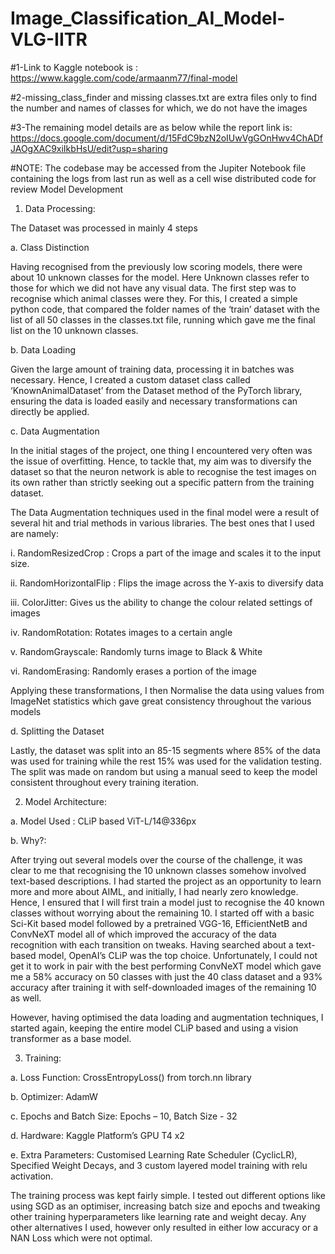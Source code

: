 # Image_Classification_AI_Model-VLG-IITR

#1-Link to Kaggle notebook is : https://www.kaggle.com/code/armaanm77/final-model

#2-missing_class_finder and missing classes.txt are extra files only to find the number and names of classes for which, we do not have the images

#3-The remaining model details are as below while the report link is: https://docs.google.com/document/d/15FdC9bzN2oIUwVgGOnHwv4ChADfJAOgXAC9xiIkbHsU/edit?usp=sharing

#NOTE: The codebase may be accessed from the Jupiter Notebook file containing the logs from last run as well as a cell wise distributed code for review
Model Development

1.	Data Processing:
   
The Dataset was processed in mainly 4 steps

a.	Class Distinction

Having recognised from the previously low scoring models, there were about 10 unknown classes for the model. Here Unknown classes refer to those for which we did not have any visual data. The first step was to recognise which animal classes were they. 
For this, I created a simple python code, that compared the folder names of the ‘train’ dataset with the list of all 50 classes in the classes.txt file, running which gave me the final list on the 10 unknown classes.

b.	Data Loading

Given the large amount of training data, processing it in batches was necessary. Hence, I created a custom dataset class called ‘KnownAnimalDataset’ from the Dataset method of the PyTorch library, ensuring the data is loaded easily and necessary transformations can directly be applied.

c.	Data Augmentation

In the initial stages of the project, one thing I encountered very often was the issue of overfitting. Hence, to tackle that, my aim was to diversify the dataset so that the neuron network is able to recognise the test images on its own rather than strictly seeking out a specific pattern from the training dataset.

The Data Augmentation techniques used in the final model were a result of several hit and trial methods in various libraries. The best ones that I used are namely:

i.	RandomResizedCrop : Crops a part of the image and scales it to the input size.

ii.	RandomHorizontalFlip : Flips the image across the Y-axis to diversify data

iii.	ColorJitter: Gives us the ability to change the colour related settings of images

iv.	RandomRotation: Rotates images to a certain angle

v.	RandomGrayscale: Randomly turns image to Black & White

vi.	RandomErasing: Randomly erases a portion of the image

Applying these transformations, I then Normalise the data using values from ImageNet statistics which gave great consistency throughout the various models

d.	Splitting the Dataset

Lastly, the dataset was split into an 85-15 segments where 85% of the data was used for training while the rest 15% was used for the validation testing.
The split was made on random but using a manual seed to keep the model consistent throughout every training iteration.



2.	Model Architecture:

   
a.	Model Used : CLiP based ViT-L/14@336px

b.	Why?:

After trying out several models over the course of the challenge, it was clear to me that recognising the 10 unknown classes somehow involved text-based descriptions.
I had started the project as an opportunity to learn more and more about AIML, and initially, I had nearly zero knowledge. Hence, I ensured that I will first train a model just to recognise the 40 known classes without worrying about the remaining 10. I started off with a basic Sci-Kit based model followed by a pretrained VGG-16, EfficientNetB and ConvNeXT model all of which improved the accuracy of the data recognition with each transition on tweaks. 
Having searched about a text-based model, OpenAI’s CLiP was the top choice. Unfortunately, I could not get it to work in pair with the best performing ConvNeXT model which gave me a 58% accuracy on 50 classes with just the 40 class dataset and a 93% accuracy after training it with self-downloaded images of the remaining 10 as well.


However, having optimised the data loading and augmentation techniques, I started again, keeping the entire model CLiP based and using a vision transformer as a base model.


3.	Training:
   
a.	Loss Function: CrossEntropyLoss() from torch.nn library

b.	Optimizer: AdamW

c.	Epochs and Batch Size: Epochs – 10, Batch Size - 32

d.	Hardware: Kaggle Platform’s GPU T4 x2

e.	Extra Parameters: Customised Learning Rate Scheduler (CyclicLR), Specified Weight Decays, and 3 custom layered model training with relu activation.

The training process was kept fairly simple. I tested out different options like using SGD as an optimiser, increasing batch size and epochs and tweaking other training hyperparameters like learning rate and weight decay. Any other alternatives I used, however only resulted in either low accuracy or a NAN Loss which were not optimal.
